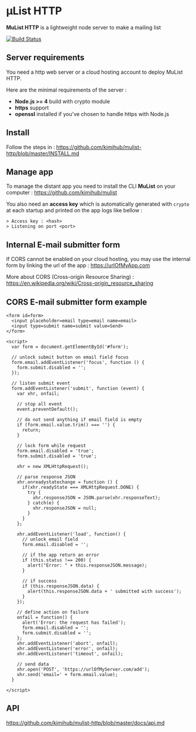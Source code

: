 #   µList HTTP 

**MuList HTTP** is a lightweight node server to make a mailing list

[![Build Status](https://travis-ci.org/kimihub/mulist-http.svg?branch=master)](https://travis-ci.org/kimihub/mulist-http)

## Server requirements

You need a http web server or a cloud hosting account to deploy MuList HTTP.

Here are the minimal requirements of the server :

- **Node.js >= 4** build with crypto module
- **https** support
- **openssl** installed if you've chosen to handle https with Node.js

## Install

Follow the steps in : https://github.com/kimihub/mulist-http/blob/master/INSTALL.md

## Manage app

To manage the distant app you need to install the CLI **MuList** on your computer : https://github.com/kimihub/mulist

You also need an **access key** which is automatically generated with `crypto` at each startup and printed on the app logs like bellow :

    > Access key : <hash>
    > Listening on port <port>

## Internal E-mail submitter form

If CORS cannot be enabled on your cloud hosting, you may use the internal form by linking the url of the app : https://urlOfMyApp.com

More about CORS (Cross-origin Resource Sharing) : https://en.wikipedia.org/wiki/Cross-origin_resource_sharing

## CORS E-mail submitter form example

    <form id=form>
      <input placeholder=email type=email name=email>
      <input type=submit name=submit value=Send>
    </form>

    <script>
      var form = document.getElementById('#form');

      // unlock submit button on email field focus
      form.email.addEventListener('focus', function () {
        form.submit.disabled = '';
      });

      // listen submit event
      form.addEventListener('submit', function (event) {
        var xhr, onfail;
        
        // stop all event
        event.preventDefault();

        // do not send anything if email field is empty
        if (form.email.value.trim() === '') {
          return;
        }

        // lock form while request
        form.email.disabled = 'true';
        form.submit.disabled = 'true';

        xhr = new XMLHttpRequest();

        // parse response JSON
        xhr.onreadystatechange = function () {
          if(xhr.readyState === XMLHttpRequest.DONE) {
            try {
              xhr.responseJSON = JSON.parse(xhr.responseText);
            } catch(e) {
              xhr.responseJSON = null;
            }
          }
        };

        xhr.addEventListener('load', function() {
          // unlock email field
          form.email.disabled = '';

          // if the app return an error
          if (this.status !== 200) {
            alert("Error: " + this.responseJSON.message);
          }

          // if success
          if (this.responseJSON.data) {
            alert(this.responseJSON.data + ' submitted with success');
          }
        });

        // define action on failure
        onfail = function() {
          alert('Error: the request has failed');
          form.email.disabled = '';
          form.submit.disabled = '';
        };
        xhr.addEventListener('abort', onfail);
        xhr.addEventListener('error', onfail);
        xhr.addEventListener('timeout', onfail);

        // send data
        xhr.open('POST', 'https://urlOfMyServer.com/add');
        xhr.send('email=' + form.email.value);
      }

    </script>



## API

https://github.com/kimihub/mulist-http/blob/master/docs/api.md
